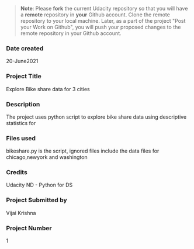 >**Note**: Please **fork** the current Udacity repository so that you will have a **remote** repository in **your** Github account. Clone the remote repository to your local machine. Later, as a part of the project "Post your Work on Github", you will push your proposed changes to the remote repository in your Github account.

### Date created
20-June2021

### Project Title
Explore Bike share data for 3 cities

### Description
The project uses python script to explore bike share data using descriptive statistics for 

### Files used
bikeshare.py is the script, ignored files include the data files for chicago,newyork and washington

### Credits
Udacity ND - Python for DS

### Project Submitted by
Vijai Krishna

### Project Number
1
